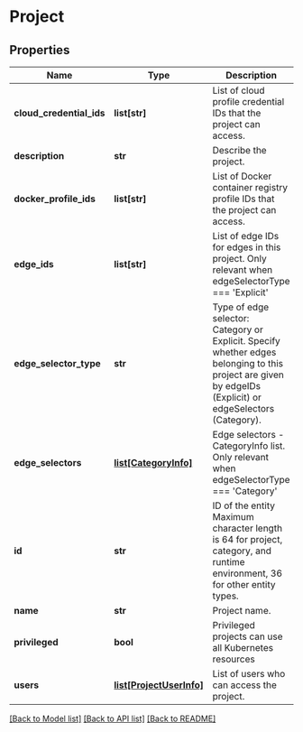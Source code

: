# Project

## Properties
Name | Type | Description | Notes
------------ | ------------- | ------------- | -------------
**cloud_credential_ids** | **list[str]** | List of cloud profile credential IDs that the project can access. | 
**description** | **str** | Describe the project. | 
**docker_profile_ids** | **list[str]** | List of Docker container registry profile IDs that the project can access. | 
**edge_ids** | **list[str]** | List of edge IDs for edges in this project. Only relevant when edgeSelectorType &#x3D;&#x3D;&#x3D; &#x27;Explicit&#x27; | [optional] 
**edge_selector_type** | **str** | Type of edge selector: Category or Explicit. Specify whether edges belonging to this project are given by edgeIDs (Explicit) or edgeSelectors (Category). | 
**edge_selectors** | [**list[CategoryInfo]**](CategoryInfo.md) | Edge selectors - CategoryInfo list. Only relevant when edgeSelectorType &#x3D;&#x3D;&#x3D; &#x27;Category&#x27; | [optional] 
**id** | **str** | ID of the entity Maximum character length is 64 for project, category, and runtime environment, 36 for other entity types. | [optional] 
**name** | **str** | Project name. | 
**privileged** | **bool** | Privileged projects can use all Kubernetes resources | [optional] 
**users** | [**list[ProjectUserInfo]**](ProjectUserInfo.md) | List of users who can access the project. | 

[[Back to Model list]](../README.md#documentation-for-models) [[Back to API list]](../README.md#documentation-for-api-endpoints) [[Back to README]](../README.md)

